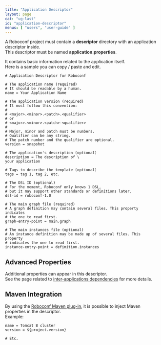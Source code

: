 ```yaml
---
title: "Application Descriptor"
layout: page
cat: "ug-last"
id: "application-descriptor"
menus: [ "users", "user-guide" ]
---
```


A Roboconf project must contain a **descriptor** directory with an application descriptor inside.  
This descriptor must be named **application.properties**.

It contains basic information related to the application itself.  
Here is a sample you can copy / paste and edit.

```properties
# Application Descriptor for Roboconf

# The application name (required)
# It should be readable by a human.
name = Your Application Name

# The application version (required)
# It must follow this convention:
#
# <major>.<minor>.<patch>.<qualifier>
# or
# <major>.<minor>.<patch>-<qualifier>
#
# Major, minor and patch must be numbers.
# Qualifier can be any string.
# The patch number and the qualifier are optional.
version = snapshot

# The application's description (optional)
description = The description of \
your application

# Tags to describe the template (optional)
tags = tag 1, tag 2, etc.

# The DSL ID (optional)
# For the moment, Roboconf only knows 1 DSL,
# but it may support other standards or definitions later.
dsl-id = roboconf-1.0

# The main graph file (required)
# A graph definition may contain several files. This property indicates
# the one to read first.
graph-entry-point = main.graph

# The main instances file (optional)
# An instance definition may be made up of several files. This property
# indicates the one to read first.
instance-entry-point = definition.instances
```


## Advanced Properties

Additional properties can appear in this descriptor.  
See the page related to [inter-applications dependencies](inter-application-dependencies.html) for more details.


## Maven Integration

By using the [Roboconf Maven plug-in](maven-plugin.html), it is possible to inject Maven properties in the descriptor.  
Example:

```properties
name = Tomcat 8 cluster
version = ${project.version}

# Etc.
```
